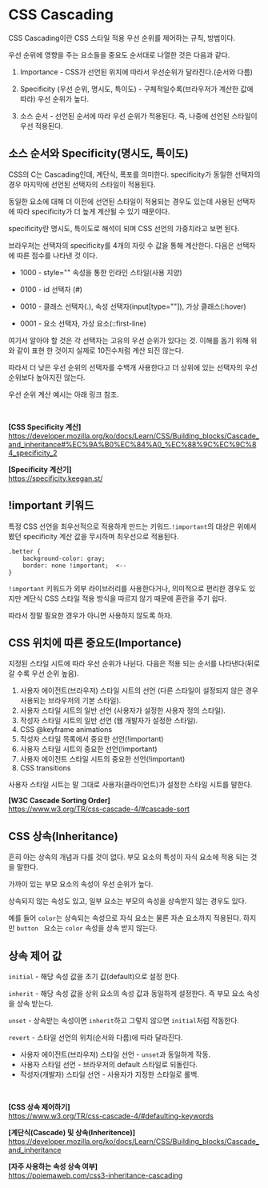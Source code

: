 # CSS Cascading

CSS Cascading이란 CSS 스타일 적용 우선 순위를 제어하는 규칙, 방법이다.

우선 순위에 영향을 주는 요소들을 중요도 순서대로 나열한 것은 다음과 같다.

1. Importance - CSS가 선언된 위치에 따라서 우선순위가 달라진다.(순서와 다름)

2. Specificity (우선 순위, 명시도, 특이도) - 구체적일수록(브라우저가 계산한 값에 따라) 우선 순위가 높다.
3. 소스 순서 - 선언된 순서에 따라 우선 순위가 적용된다. 즉, 나중에 선언된 스타일이 우선 적용된다.

## 소스 순서와 Specificity(명시도, 특이도)

CSS의 C는 Cascading인데, 계단식, 폭포를 의미한다. specificity가 동일한 선택자의 경우 마지막에 선언된 선택자의 스타일이 적용된다.

동일한 요소에 대해 더 이전에 선언된 스타일이 적용되는 경우도 있는데 사용된 선택자에 따라 specificity가 더 높게 계산될 수 있기 때문이다. 

specificity란 명시도, 특이도로 해석이 되며 CSS 선언의 가중치라고 보면 된다. 

브라우저는 선택자의 specificity를 4개의 자릿 수 값을 통해 계산한다. 다음은 선택자에 따른 점수를 나타낸 것 이다.

+ 1000 - style="" 속성을 통한 인라인 스타일(사용 지양)

+ 0100 - id 선택자 (#)

+ 0010 - 클래스 선택자(.), 속성 선택자(input[type=""]), 가상 클래스(:hover)
+ 0001 - 요소 선택자, 가상 요소(::first-line)

여기서 알아야 할 것은 각 선택자는 고유의 우선 순위가 있다는 것. 이해를 돕기 위해 위와 같이 표현 한 것이지 실제로 10진수처럼 계산 되진 않는다.

따라서 더 낮은 우선 순위의 선택자를 수백개 사용한다고 더 상위에 있는 선택자의 우선 순위보다 높아지진 않는다.

우선 순위 계산 예시는 아래 링크 참조.

<br>

**[CSS Specificity 계산]** <br>
https://developer.mozilla.org/ko/docs/Learn/CSS/Building_blocks/Cascade_and_inheritance#%EC%9A%B0%EC%84%A0_%EC%88%9C%EC%9C%84_specificity_2


**[Specificity 계산기]** <br>
https://specificity.keegan.st/

## !important 키워드

특정 CSS 선언을 최우선적으로 적용하게 만드는 키워드.```!important```의 대상은 위에서 봤던 specificity 계산 값을 무시하며 최우선으로 적용된다.
```   
.better {
    background-color: gray;
    border: none !important;  <--
}
```
```!important``` 키워드가 외부 라이브러리를 사용한다거나, 의미적으로 편리한 경우도 있지만 계단식 CSS 스타일 적용 방식을 따르지 않기 때문에 혼란을 주기 쉽다.

따라서 정말 필요한 경우가 아니면 사용하지 않도록 하자.


## CSS 위치에 따른 중요도(Importance)

지정된 스타일 시트에 따라 우선 순위가 나뉜다. 다음은 적용 되는 순서를 나타낸다(뒤로 갈 수록 우선 순위 높음).

1. 사용자 에이전트(브라우저) 스타일 시트의 선언 (다른 스타일이 설정되지 않은 경우 사용되는 브라우저의 기본 스타일).
2. 사용자 스타일 시트의 일반 선언 (사용자가 설정한 사용자 정의 스타일).
3. 작성자 스타일 시트의 일반 선언 (웹 개발자가 설정한 스타일).
4. CSS @keyframe animations
5. 작성자 스타일 목록에서 중요한 선언(!important)
6. 사용자 스타일 시트의 중요한 선언(!important)
7. 사용자 에이전트 스타일 시트의 중요한 선언(!important)
8. CSS transitions

사용자 스타일 시트는 말 그대로 사용자(클라이언트)가 설정한 스타일 시트를 말한다.

**[W3C Cascade Sorting Order]**<br>
https://www.w3.org/TR/css-cascade-4/#cascade-sort

## CSS 상속(Inheritance)

흔히 아는 상속의 개념과 다를 것이 없다. 부모 요소의 특성이 자식 요소에 적용 되는 것을 말한다.

가까이 있는 부모 요소의 속성이 우선 순위가 높다. 

상속되지 않는 속성도 있고, 일부 요소는 부모의 속성을 상속받지 않는 경우도 있다.

예를 들어 `color`는 상속되는 속성으로 자식 요소는 물론 자손 요소까지 적용된다. 하지만 `button ` 요소는 `color` 속성을 상속 받지 않는다.

## 상속 제어 값

`initial` - 해당 속성 값을 초기 값(default)으로 설정 한다.

`inherit` - 해당 속성 값을 상위 요소의 속성 값과 동일하게 설정한다. 즉 부모 요소 속성을 상속 받는다.

`unset` - 상속받는 속성이면 `inherit`하고 그렇지 않으면 `initial`처럼 작동한다.

`revert` - 스타일 선언의 위치(순서와 다름)에 따라 달라진다.
  
  + 사용자 에이전트(브라우저) 스타일 선언 - `unset`과 동일하게 작동.
  + 사용자 스타일 선언 - 브라우저의 default 스타일로 되돌린다.
  + 작성자(개발자) 스타일 선언 - 사용자가 지정한 스타일로 롤백.


<br>


**[CSS 상속 제어하기]**<br>
https://www.w3.org/TR/css-cascade-4/#defaulting-keywords <br>

**[계단식(Cascade) 및 상속(Inheritence)]** <br>
https://developer.mozilla.org/ko/docs/Learn/CSS/Building_blocks/Cascade_and_inheritance

**[자주 사용하는 속성 상속 여부]** <br>
https://poiemaweb.com/css3-inheritance-cascading